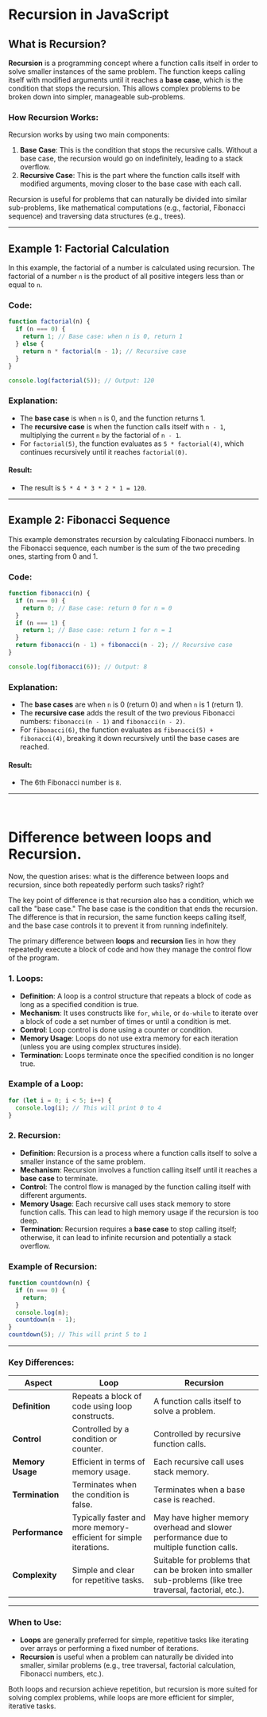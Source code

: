 # Recursion in JavaScript

## What is Recursion?

**Recursion** is a programming concept where a function calls itself in order to solve smaller instances of the same problem. The function keeps calling itself with modified arguments until it reaches a **base case**, which is the condition that stops the recursion. This allows complex problems to be broken down into simpler, manageable sub-problems.

### How Recursion Works:

Recursion works by using two main components:
1. **Base Case**: This is the condition that stops the recursive calls. Without a base case, the recursion would go on indefinitely, leading to a stack overflow.
2. **Recursive Case**: This is the part where the function calls itself with modified arguments, moving closer to the base case with each call.

Recursion is useful for problems that can naturally be divided into similar sub-problems, like mathematical computations (e.g., factorial, Fibonacci sequence) and traversing data structures (e.g., trees).

---

## Example 1: Factorial Calculation

In this example, the factorial of a number is calculated using recursion. The factorial of a number `n` is the product of all positive integers less than or equal to `n`.

### Code:
```javascript
function factorial(n) {
  if (n === 0) {
    return 1; // Base case: when n is 0, return 1
  } else {
    return n * factorial(n - 1); // Recursive case
  }
}

console.log(factorial(5)); // Output: 120
```

### Explanation:
- The **base case** is when `n` is 0, and the function returns 1.
- The **recursive case** is when the function calls itself with `n - 1`, multiplying the current `n` by the factorial of `n - 1`.
- For `factorial(5)`, the function evaluates as `5 * factorial(4)`, which continues recursively until it reaches `factorial(0)`.

#### Result:
- The result is `5 * 4 * 3 * 2 * 1 = 120`.

---

## Example 2: Fibonacci Sequence

This example demonstrates recursion by calculating Fibonacci numbers. In the Fibonacci sequence, each number is the sum of the two preceding ones, starting from 0 and 1.

### Code:
```javascript
function fibonacci(n) {
  if (n === 0) {
    return 0; // Base case: return 0 for n = 0
  }
  if (n === 1) {
    return 1; // Base case: return 1 for n = 1
  }
  return fibonacci(n - 1) + fibonacci(n - 2); // Recursive case
}

console.log(fibonacci(6)); // Output: 8
```

### Explanation:
- The **base cases** are when `n` is 0 (return 0) and when `n` is 1 (return 1).
- The **recursive case** adds the result of the two previous Fibonacci numbers: `fibonacci(n - 1)` and `fibonacci(n - 2)`.
- For `fibonacci(6)`, the function evaluates as `fibonacci(5) + fibonacci(4)`, breaking it down recursively until the base cases are reached.

#### Result:
- The 6th Fibonacci number is `8`.

---

<br>

# Difference between loops and Recursion.

Now, the question arises: what is the difference between loops and recursion, since both repeatedly perform such tasks? right?


The key point of difference is that recursion also has a condition, which we call the "base case." The base case is the condition that ends the recursion. The difference is that in recursion, the same function keeps calling itself, and the base case controls it to prevent it from running indefinitely.

The primary difference between **loops** and **recursion** lies in how they repeatedly execute a block of code and how they manage the control flow of the program.

### 1. **Loops**:
- **Definition**: A loop is a control structure that repeats a block of code as long as a specified condition is true.
- **Mechanism**: It uses constructs like `for`, `while`, or `do-while` to iterate over a block of code a set number of times or until a condition is met.
- **Control**: Loop control is done using a counter or condition.
- **Memory Usage**: Loops do not use extra memory for each iteration (unless you are using complex structures inside).
- **Termination**: Loops terminate once the specified condition is no longer true.
  
### Example of a Loop:
```javascript
for (let i = 0; i < 5; i++) {
  console.log(i); // This will print 0 to 4
}
```

### 2. **Recursion**:
- **Definition**: Recursion is a process where a function calls itself to solve a smaller instance of the same problem.
- **Mechanism**: Recursion involves a function calling itself until it reaches a **base case** to terminate.
- **Control**: The control flow is managed by the function calling itself with different arguments.
- **Memory Usage**: Each recursive call uses stack memory to store function calls. This can lead to high memory usage if the recursion is too deep.
- **Termination**: Recursion requires a **base case** to stop calling itself; otherwise, it can lead to infinite recursion and potentially a stack overflow.

### Example of Recursion:
```javascript
function countdown(n) {
  if (n === 0) {
    return;
  }
  console.log(n);
  countdown(n - 1);
}
countdown(5); // This will print 5 to 1
```

---

### Key Differences:

| Aspect            | **Loop**                                  | **Recursion**                             |
|-------------------|-------------------------------------------|-------------------------------------------|
| **Definition**     | Repeats a block of code using loop constructs. | A function calls itself to solve a problem. |
| **Control**        | Controlled by a condition or counter.     | Controlled by recursive function calls.   |
| **Memory Usage**   | Efficient in terms of memory usage.       | Each recursive call uses stack memory.    |
| **Termination**    | Terminates when the condition is false.   | Terminates when a base case is reached.   |
| **Performance**    | Typically faster and more memory-efficient for simple iterations. | May have higher memory overhead and slower performance due to multiple function calls. |
| **Complexity**     | Simple and clear for repetitive tasks.    | Suitable for problems that can be broken into smaller sub-problems (like tree traversal, factorial, etc.). |

---

### When to Use:
- **Loops** are generally preferred for simple, repetitive tasks like iterating over arrays or performing a fixed number of iterations.
- **Recursion** is useful when a problem can naturally be divided into smaller, similar problems (e.g., tree traversal, factorial calculation, Fibonacci numbers, etc.).

Both loops and recursion achieve repetition, but recursion is more suited for solving complex problems, while loops are more efficient for simpler, iterative tasks.